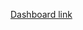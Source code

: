 [Dashboard link](https://www.google.com](https://app.powerbi.com/view?r=eyJrIjoiNjZiMjRjOGItODU2NS00ODZlLWIxNjktOWQ3NmI1ZDE5YWVlIiwidCI6ImRmODY3OWNkLWE4MGUtNDVkOC05OWFjLWM4M2VkN2ZmOTVhMCJ9)https://app.powerbi.com/view?r=eyJrIjoiNjZiMjRjOGItODU2NS00ODZlLWIxNjktOWQ3NmI1ZDE5YWVlIiwidCI6ImRmODY3OWNkLWE4MGUtNDVkOC05OWFjLWM4M2VkN2ZmOTVhMCJ9)
